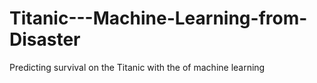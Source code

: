 # Titanic---Machine-Learning-from-Disaster
Predicting  survival on the Titanic with the of machine learning
